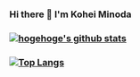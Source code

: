 ### Hi there 👋 I'm Kohei Minoda
### [![hogehoge's github stats](https://github-readme-stats.vercel.app/api?username=Kohei-kun-no&hide=contribs&count_private=true&show_icons=true&theme=tokyonight)](https://github.com/Kohei-kun-no/)
### [![Top Langs](https://github-readme-stats.vercel.app/api/top-langs/?username=Kohei-kun-no&layout=compact&theme=dracula)](https://github.com/Kohei-kun-no/github-readme-stats)

<!--
**Kohei-kun-no/Kohei-kun-no** is a ✨ _special_ ✨ repository because its `README.md` (this file) appears on your GitHub profile.

Here are some ideas to get you started:

- 🔭 I’m currently working on ...
- 🌱 I’m currently learning ...
- 👯 I’m looking to collaborate on ...
- 🤔 I’m looking for help with ...
- 💬 Ask me about ...
- 📫 How to reach me: ...
- 😄 Pronouns: ...
- ⚡ Fun fact: ...
-->



